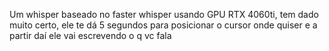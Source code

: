 Um whisper baseado no faster whisper usando GPU RTX 4060ti, tem dado muito certo, ele te dá 5 segundos para posicionar o cursor onde quiser e a partir daí ele vai escrevendo o q vc fala
